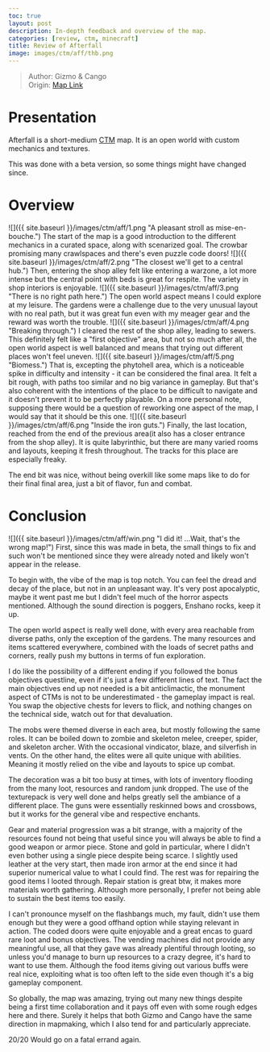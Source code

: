 ```yaml
---
toc: true
layout: post
description: In-depth feedback and overview of the map.
categories: [review, ctm, minecraft]
title: Review of Afterfall
image: images/ctm/aff/thb.png
---
```

>Author: Gizmo & Cango  
Origin: [Map Link](https://ctm.community/map/385/afterfall)

# Presentation
Afterfall is a short-medium [CTM](https://orian34.github.io/travelogues/ctm/) map. It is an open world with custom mechanics and textures.

This was done with a beta version, so some things might have changed since.

# Overview
![]({{ site.baseurl }}/images/ctm/aff/1.png "A pleasant stroll as mise-en-bouche.")
The start of the map is a good introduction to the different mechanics in a curated space, along with scenarized goal. The crowbar promising many crawlspaces and there's even puzzle code doors!
![]({{ site.baseurl }}/images/ctm/aff/2.png "The closest we'll get to a central hub.")
Then, entering the shop alley felt like entering a warzone, a lot more intense but the central point with beds is great for respite. The variety in shop interiors is enjoyable.
![]({{ site.baseurl }}/images/ctm/aff/3.png "There is no right path here.")
The open world aspect means I could explore at my leisure. The gardens were a challenge due to the very unusual layout with no real path, but it was great fun even with my meager gear and the reward was worth the trouble.
![]({{ site.baseurl }}/images/ctm/aff/4.png "Breaking through.")
I cleared the rest of the shop alley, leading to sewers. This definitely felt like a "first objective" area, but not so much after all, the open world aspect is well balanced and means that trying out different places won't feel uneven.
![]({{ site.baseurl }}/images/ctm/aff/5.png "Biomess.")
That is, excepting the phytohell area, which is a noticeable spike in difficulty and intensity - it can be considered the final area. It felt a bit rough, with paths too similar and no big variance in  gameplay. But that's also coherent with the intentions of the place to be difficult to navigate and it doesn't prevent it to be perfectly playable. On a more personal note, supposing there would be a question of reworking one aspect of the map, I would say that it should be this one.
![]({{ site.baseurl }}/images/ctm/aff/6.png "Inside the iron guts.")
Finally, the last location, reached from the end of the previous area(it also has a closer entrance from the shop alley). It is quite labyrinthic, but there are many varied rooms and layouts, keeping it fresh throughout. The tracks for this place are especially freaky.

The end bit was nice, without being overkill like some maps like to do for their final final area, just a bit of flavor, fun and combat.
# Conclusion
![]({{ site.baseurl }}/images/ctm/aff/win.png "I did it! ...Wait, that's the wrong map!")
First, since this was made in beta, the small things to fix and such won't be mentioned since they were already noted and likely won't appear in the release.

To begin with, the vibe of the map is top notch. You can feel the dread and decay of the place, but not in an unpleasant way.
It's very post apocalyptic, maybe it went past me but I didn't feel much of the horror aspects mentioned.
Although the sound direction is poggers, Enshano rocks, keep it up.

The open world aspect is really well done, with every area reachable from diverse paths, only the exception of the gardens. The many resources and items scattered everywhere, combined with the loads of secret paths and corners, really push my buttons in terms of fun exploration.

I do like the possibility of a different ending if you followed the bonus objectives questline, even if it's just a few different lines of text.
The fact the main objectives end up not needed is a bit anticlimactic, the monument aspect of CTMs is not to be underestimated - the gameplay impact is real. You swap the objective chests for levers to flick, and nothing changes on the technical side, watch out for that devaluation.

The mobs were themed diverse in each area, but mostly following the same roles. It can be boiled down to zombie and skeleton melee, creeper, spider, and skeleton archer. With the occasional vindicator, blaze, and silverfish in vents. On the other hand, the elites were all quite unique with abilities. Meaning it mostly relied on the vibe and layouts to spice up combat.

The decoration was a bit too busy at times, with lots of inventory flooding from the many loot, resources and random junk dropped. The use of the texturepack is very well done and helps greatly sell the ambiance of a different place. The guns were essentially reskinned bows and crossbows, but it works for the general vibe and respective enchants.

Gear and material progression was a bit strange, with a majority of the resources found not being that useful since you will always be able to find a good weapon or armor piece. Stone and gold in particular, where I didn't even bother using a single piece despite being scarce. I slightly used leather at the very start, then made iron armor at the end since it had superior numerical value to what I could find.
The rest was for repairing the good items I looted through. Repair station is great btw, it makes more materials worth gathering. Although more personally, I prefer not being able to sustain the best items too easily.

I can't pronounce myself on the flashbangs much, my fault, didn't use them enough but they were a good offhand option while staying relevant in action.
The coded doors were quite enjoyable and a great encas to guard rare loot and bonus objectives.
The vending machines did not provide any meaningful use, all that they gave was already plentiful through looting, so unless you'd manage to burn up resources to a crazy degree, it's hard to want to use them.
Although the food items giving out various buffs were real nice, exploiting what is too often left to the side even though it's a big gameplay component.

So globally, the map was amazing, trying out many new things despite being a first time collaboration and it pays off even with some rough edges here and there. Surely it helps that both Gizmo and Cango have the same direction in mapmaking, which I also tend for and particularly appreciate.

20/20 Would go on a fatal errand again.

<script src="https://utteranc.es/client.js"
        repo="orian34/travelogues"
        issue-term="title"
        label="Comment"
        theme="github-dark"
        crossorigin="anonymous"
        async>
</script>
